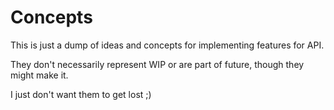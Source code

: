 # Concepts

This is just a dump of ideas and concepts for implementing features for API.

They don't necessarily represent WIP or are part of future, though they might make it.

I just don't want them to get lost ;)
